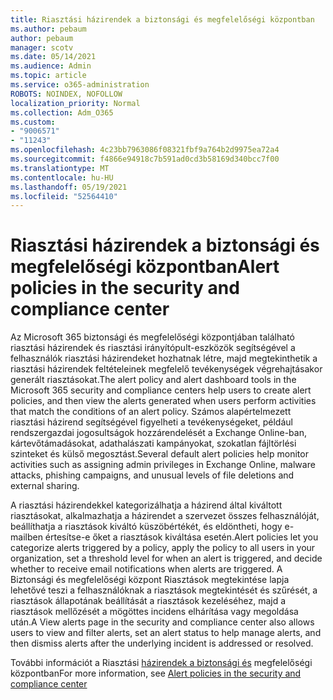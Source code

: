 ```yaml
---
title: Riasztási házirendek a biztonsági és megfelelőségi központban
ms.author: pebaum
author: pebaum
manager: scotv
ms.date: 05/14/2021
ms.audience: Admin
ms.topic: article
ms.service: o365-administration
ROBOTS: NOINDEX, NOFOLLOW
localization_priority: Normal
ms.collection: Adm_O365
ms.custom:
- "9006571"
- "11243"
ms.openlocfilehash: 4c23bb7963086f08321fbf9a764b2d9975ea72a4
ms.sourcegitcommit: f4866e94918c7b591ad0cd3b58169d340bcc7f00
ms.translationtype: MT
ms.contentlocale: hu-HU
ms.lasthandoff: 05/19/2021
ms.locfileid: "52564410"
---
```

# <a name="alert-policies-in-the-security-and-compliance-center"></a><span data-ttu-id="67834-102">Riasztási házirendek a biztonsági és megfelelőségi központban</span><span class="sxs-lookup"><span data-stu-id="67834-102">Alert policies in the security and compliance center</span></span>

<span data-ttu-id="67834-103">Az Microsoft 365 biztonsági és megfelelőségi központjában található riasztási házirendek és riasztási irányítópult-eszközök segítségével a felhasználók riasztási házirendeket hozhatnak létre, majd megtekinthetik a riasztási házirendek feltételeinek megfelelő tevékenységek végrehajtásakor generált riasztásokat.</span><span class="sxs-lookup"><span data-stu-id="67834-103">The alert policy and alert dashboard tools in the Microsoft 365 security and compliance centers help users to create alert policies, and then view the alerts generated when users perform activities that match the conditions of an alert policy.</span></span> <span data-ttu-id="67834-104">Számos alapértelmezett riasztási házirend segítségével figyelheti a tevékenységeket, például rendszergazdai jogosultságok hozzárendelését a Exchange Online-ban, kártevőtámadásokat, adathalászati kampányokat, szokatlan fájltörlési szinteket és külső megosztást.</span><span class="sxs-lookup"><span data-stu-id="67834-104">Several default alert policies help monitor activities such as assigning admin privileges in Exchange Online, malware attacks, phishing campaigns, and unusual levels of file deletions and external sharing.</span></span>

<span data-ttu-id="67834-105">A riasztási házirendekkel kategorizálhatja a házirend által kiváltott riasztásokat, alkalmazhatja a házirendet a szervezet összes felhasználóját, beállíthatja a riasztások kiváltó küszöbértékét, és eldöntheti, hogy e-mailben értesítse-e őket a riasztások kiváltása esetén.</span><span class="sxs-lookup"><span data-stu-id="67834-105">Alert policies let you categorize alerts triggered by a policy, apply the policy to all users in your organization, set a threshold level for when an alert is triggered, and decide whether to receive email notifications when alerts are triggered.</span></span> <span data-ttu-id="67834-106">A Biztonsági és megfelelőségi központ Riasztások megtekintése lapja lehetővé teszi a felhasználóknak a riasztások megtekintését és szűrését, a riasztások állapotának beállítását a riasztások kezeléséhez, majd a riasztások mellőzését a mögöttes incidens elhárítása vagy megoldása után.</span><span class="sxs-lookup"><span data-stu-id="67834-106">A View alerts page in the security and compliance center also allows users to view and filter alerts, set an alert status to help manage alerts, and then dismiss alerts after the underlying incident is addressed or resolved.</span></span>

<span data-ttu-id="67834-107">További információt a Riasztási [házirendek a biztonsági és](/microsoft-365/compliance/alert-policies) megfelelőségi központban</span><span class="sxs-lookup"><span data-stu-id="67834-107">For more information, see [Alert policies in the security and compliance center](/microsoft-365/compliance/alert-policies)</span></span>